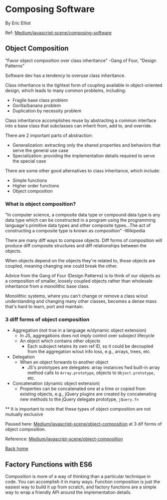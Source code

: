 # Composing Software

By Eric Elliot

Ref: [Medium/javascript-scene/composing-software](https://medium.com/javascript-scene/composing-software-the-book-f31c77fc3ddc)

## Object Composition

"Favor object composition over class inheritance" -Gang of Four, "Design Patterns"

Software dev has a tendency to overuse class inheritance.

Class inheritance is the tightest form of coupling available in object-oriented design, which leads to many common problems, including:

* Fragile base class problem
* Gorilla/banana problem
* Duplication by necessity problem

Class inheritance accomplishes reuse by abstracting a common interface into a base class that subclasses can inherit from, add to, and override.

There are 2 important parts of abstraction:

* Generalization: extracting only the shared properties and behaviors that serve the general use case
* Specialization: providing the implementation details required to serve the special case

There are some other good alternatives to class inheritance, which include:

* Simple functions
* Higher order functions
* Object composition

### What is object composition?

"In computer science, a composite data type or compound data type is any data type which can be constructed in a program using the programming language's primitive data types and other composite types...The act of constructing a composite type is known as composition" -Wikipedia

There are many diff ways to compose objects. Diff forms of composition will produce diff composite structures and diff relationships between the objects.

When objects depend on the objects they're related to, those objects are coupled, meaning changing one could break the other.

Advice from the Gang of Four (Design Patterns) is to think of our objects as a composition of smaller, loosely coupled objects rather than wholesale inheritance from a monolithic base class.

Monolithic systems, where you can't change or remove a class w/out understanding and changing many other classes, becomes a dense mass that's hard to learn, port and maintain.

### 3 diff forms of object composition

* Aggregation (not true in a language w/dynamic object extension)
  * In JS, aggregations does not imply control over suboject lifecycle
  * An object which contains other objects
    * Each suboject retains its own ref ID, so it could be decoupled from the aggregation w/out info loss, e.g., arrays, trees, etc.
* Delegation
  * When an object forwards to another object
    * JS's prototypes are delegates: array instances fwd built-in array method calls to `Array.prototype`, objects to `Object.prototype`, etc.
* Concatenation (dynamic object extension)
  * Properties can be concatenated one at a time or copied from existing objects, e.g., jQuery plugins are created by concatenating new methods to the jQuery delegate prototype, `jQuery.fn`

** It is important to note that these types of object composition are not mutually exclusive

Paused here: [Medium/javascript-scene/object-composition](https://medium.com/javascript-scene/the-hidden-treasures-of-object-composition-60cd89480381) at 3 dif forms of object composition.

Reference: [Medium/javascript-scene/object-composition](https://medium.com/javascript-scene/the-hidden-treasures-of-object-composition-60cd894803810)

[Back home](../README.md)


## Factory Functions with ES6

Composition is more of a way of thinking than a particular technique in code.
You can accomplish it in many ways.
Function composition is just the easiest way to build it up from scratch,
and factory functions are a simple way to wrap a friendly API around the implementation details.